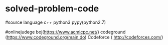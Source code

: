 # solved-problem-code

#source language 
c++
python3
pypy(python2.7)

#onlinejudege 
boj(https://www.acmicpc.net/)
codeground (https://www.codeground.org/main.do)
Codeforce ( http://codeforces.com/) 

